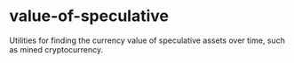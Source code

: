 # value-of-speculative

Utilities for finding the currency value of speculative assets over time, such as mined cryptocurrency.
